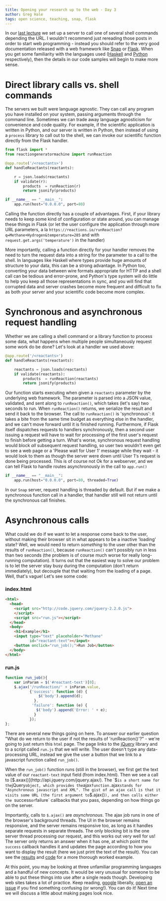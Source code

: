 ```yaml
---
title: Opening your research up to the web - Day 3
author: Greg Hale
tags: open science, teaching, snap, flask
---
```


In our [last lecture](/posts/2016-01-12-opening-up-your-research-day-2.html) we set up a server to call one of several shell commands depending the URL.
I wouldn't recommend just rereading those posts in order to start web programming - instead you should refer to the very good documentation released with a web framework like [Snap](http://snapframework.com) or [Flask](http://flask.pocoo.org).
When you get some familiarity with the languages used ([Haskell](http://haskell.org) and [Python](https://www.python.org) respectively), then the details in our code samples will begin to make more sense.

# Direct library calls vs. shell commands

The servers we built were language agnostic.
They can call any program you have installed on your system, passing arguments through the command line.
Sometimes we can trade away language agnosticism for convenience and code quality.
For example, if the scientific application is written in Python, and our server is written in Python, then instead of using a `process` library to call out to the shell, we can invoke our scientific function directly from the Flask handler.

<!--more-->

```python
from flask import *
from reactiongeneratormachine import runReaction

@app.route('/<reactants>')
def handleReactants(reactants):

    r = json.loads(reactants)
    if validate(r):
        products  = runReaction(r)
        return jsonify(products)

if __name__ == "__main__":
    app.run(host="0.0.0.0", port=80)
```

Calling the function directly has a couple of advantages.
First, if your library needs to keep some kind of configuration or state around, you can manage these things in Flask (or let the user configure the application through more URL parameters, a la `https://reactions.io/runReaction?q=Methane+Hydrogen&temperature=285` and with `request.get.args('temperature')` in the handler)

More importantly, calling a function directly for your handler removes the need to turn the request data into a string for the parameter to a call to the shell.
In languages like Haskell where types provide huge amounts of structure to your data, this can be a strong advantage.
In Python too, converting your data between wire formats appropriate for HTTP and a shell call can be tedious and error-prone, and Python's type system will do little to help you keep all those representations in sync, and you will find that corrupted data and server crashes become more frequent and difficult to fix as both your server and your scientific code become more complex.

# Synchronous and asynchronous request handling

Whether we are calling a shell command or a library function to process some data, what happens when multiple people simultaneously request some work do be done?
Let's look at a handler we used above:

```python
@app.route('/<reactants>')
def handleReactants(reactants):

    reactants = json.loads(reactants)
    if validate(reactants):
        products  = runReaction(reactants)
        return jsonify(products)
```

Our function starts executing when given a `reactants` parameter by the underlying web framework.
The parameter is parsed into a JSON value, validated, and sent along to `runReaction()`, which takes (let's say) two seconds to run.
When `runReaction()` returns, we serialize the result and send it back to the browser.
The call to `runReaction()` is 'synchronous': it takes a bite from the same time budget as everything else in the handler, and we can't move forward until it is finished running.
Furthermore, if Flask itself dispatches requests to handlers synchronously, then a second user issuing a request will have to wait for processing of the first user's request to finish before getting a turn.
What's worse, synchronous request handling would block *all* subsequent request handling, so user two wouldn't even get to see a web page or a 'Please wait for User 1' message while they wait - it would look to them as though the server were down until User 1's request is done being processed.
This is of course not Ok for a webserver, and we can tell Flask to handle routes asynchronously in the call to `app.run()`

```python
if __name__ == "__main__":
    app.run(host="0.0.0.0", port=80, threaded=True)
```

In our `Snap` server, request handling is threaded by default.
But if we make a synchronous function call in a handler, that handler still will not return until the synchronous call finishes.

# Asynchronous calls

What could we do if we want to let a response come back to the user, without making their browser sit in what appears to be a inactive 'loading' state?
Well, we would need to return *something* to the user other than the results of `runReaction()`, because `runReaction()` can't possibly run in less than two seconds (the problem is of course much worse for really long-running computation).
It turns out that the easiest way to solve our problem is to let the server stay busy during the computation (don't return immediately), but decouple that that waiting from the loading of a page.
Well, that's vague! Let's see some code:

### index.html

```html
<html>
  <head>
    <script src="http://code.jquery.com/jquery-2.2.0.js">
    </script>
    <script src="run.js"></script>
  </head>
  <body>
    <h1>Example</h1>
    <input type="text" placeholder="Methane" 
           id="reactant-text"></input>
    <button onclick="run_job();">Run Job</button>
  </body>
</html>
```

### run.js

```javascript
function run_job(){
    var inParam = $('#reactant-text')[0];
    $.ajax('/runReaction/' + inParam.value,
           {'success': function (d) {
               $('body').append(d);
             },
            'failure': function (e) { 
              $('body').append('Error: ' + e);
             }
           });
};
```

There are several new things going on here.
To answer our earlier question "What do we return to the user if not the results of 'runReaction()'?" - we're going to just return this `html` page.
The page links to the [jQuery](http://jquery.com) library and to a script called `run.js` that we will write.
The user doesn't type any data-processing URL, instead we give the user a button that we link to a javascript function called `run_job()`.

When the `run_job()` function runs (still in the browser), we first get the text value of our `reactant-text` input field (from index.html).
Then we see a call to [$.axax()](http://api.jquery.com/jquery.ajax/). The `$` is a short name for the `jQuery` object, which provides the `ajax` function.
`ajax` stands for "Asynchronous javascript and XML".
The gist of an ajax call is that it visits some URL (the first argument to `$.ajax()`), and then calls either the `success` or `failure` callbacks that you pass, depending on how things go on the server.

Importantly, calls to `$.ajax()` are *asynchronous*.
The ajax job runs in one of the browser's background threads.
The UI in the browser remains responsive, and the server remains responsive too, as long as it handles separate requests in separate threads.
The only blocking bit is the one server thread processing our request, and this works out very well for us!
The server only returns an answer when it has one, at which point the `success` callback handles it and updates the page according to how you want to display the result (here we just print the text of the result).
You can see the [results](https://www.youtube.com/watch?v=42PEVGVJVgk) and [code](https://gist.github.com/imalsogreg/dfa352b454c68693f28b) for a more thorough worked example.

At this point, you may be looking at three unfamiliar programming languages and a handful of new concepts.
It would be very unusual for someone to be able to put these things into use after a single reads though.
Developing web sites takes a lot of practice.
Keep reading, [google](http://google.com) liberally, [open an issue](http://github.com/cbmm/cbmm.github.io/issues) if you find something confusing (or wrong!).
You can do it!
Next time we will discuss a little about making pages look nice.
